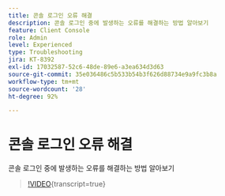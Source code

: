 ```yaml
---
title: 콘솔 로그인 오류 해결
description: 콘솔 로그인 중에 발생하는 오류를 해결하는 방법 알아보기
feature: Client Console
role: Admin
level: Experienced
type: Troubleshooting
jira: KT-8392
exl-id: 17032587-52c6-48de-89e6-a3ea634d3d63
source-git-commit: 35e036486c5b533b54b3f626d88734e9a9fc3b8a
workflow-type: tm+mt
source-wordcount: '28'
ht-degree: 92%

---
```


# 콘솔 로그인 오류 해결

콘솔 로그인 중에 발생하는 오류를 해결하는 방법 알아보기

>[!VIDEO](https://video.tv.adobe.com/v/335896?quality=12&learn=on){transcript=true}
